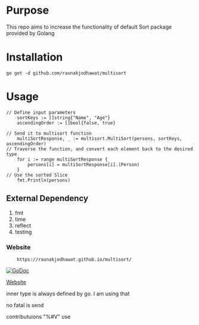 # Purpose
This repo aims to increase the functionality of default Sort package provided by Golang

# Installation
```
go get -d github.com/raunakjodhawat/multisort
```
# Usage
```
// Define input parameters  
    sortKeys := []string{"Name", "Age"}
    ascendingOrder := []bool{false, true}

// Send it to multisort function
    multiSortResponse, _ := multisort.MultiSort(persons, sortKeys, ascendingOrder)
// Traverse the function, and convert each element back to the desired type    
    for i := range multiSortResponse {
        persons[i] = multiSortResponse[i].(Person)
    }
// Use the sorted Slice
    fmt.Println(persons)
```
## External Dependency
1. fmt
2. time
3. reflect
4. testing

### Website
```
    https://raunakjodhawat.github.io/multisort/
```

[![GoDoc](https://godoc.org/github.com/raunakjodhawat/multisort?status.svg)](https://godoc.org/github.com/raunakjodhawat/multisort)  

[Website](https://raunakjodhawat.github.io/multisort/)

inner type is always defined by go. I am using that

no fatal is send

contributuions
"%#V" use